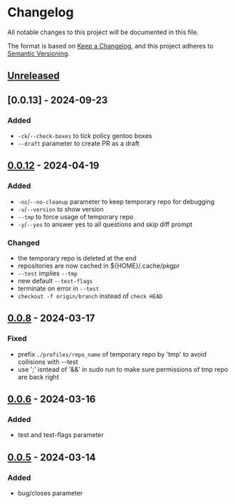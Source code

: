 # Changelog

All notable changes to this project will be documented in this file.

The format is based on [Keep a Changelog](https://keepachangelog.com/en/1.0.0/),
and this project adheres to [Semantic Versioning](https://semver.org/spec/v2.0.0.html).

## [Unreleased]

## [0.0.13] - 2024-09-23

### Added

- `-ck`/`--check-boxes` to tick policy gentoo boxes
- `--draft` parameter to create PR as a draft

## [0.0.12] - 2024-04-19

### Added

- `-nc`/`--no-cleanup` parameter to keep temporary repo for debugging
- `-v`/`--version` to show version
- `--tmp` to force usage of temporary repo
- `-y`/`--yes` to answer yes to all questions and skip diff prompt

### Changed

- the temporary repo is deleted at the end
- repositories are now cached in ${HOME}/.cache/pkgpr
- `--test` implies `--tmp`
- new default `--test-flags`
- terminate on error in `--test`
- `checkout -f origin/branch` instead of `check HEAD`

## [0.0.8] - 2024-03-17

### Fixed

- prefix `./profiles/repo_name` of temporary repo by 'tmp' to avoid collisions with --test
- use ';' isntead of '&&' in sudo run to make sure permissions of tmp repo are back right

## [0.0.6] - 2024-03-16

### Added

- test and test-flags parameter

## [0.0.5] - 2024-03-14

### Added

- bug/closes parameter

[unreleased]: https://github.com/APN-Pucky/pkgpr/compare/v0.0.12...HEAD
[0.0.12]: https://github.com/APN-Pucky/pkgpr/compare/v0.0.8...v0.0.12
[0.0.8]: https://github.com/APN-Pucky/pkgpr/compare/v0.0.6...v0.0.8
[0.0.6]: https://github.com/APN-Pucky/pkgpr/compare/v0.0.5...v0.0.6
[0.0.5]: https://github.com/APN-Pucky/pkgpr/compare/v0.0.1...v0.0.5
